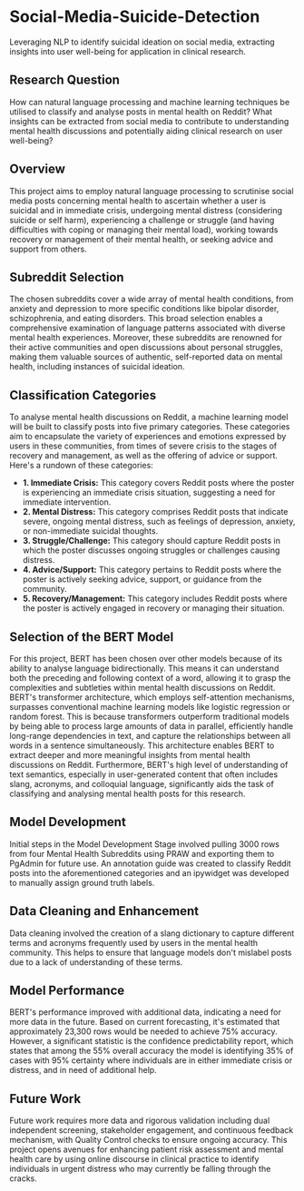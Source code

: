 # Social-Media-Suicide-Detection
Leveraging NLP to identify suicidal ideation on social media, extracting insights into user well-being for application in clinical research.

## Research Question
How can natural language processing and machine learning techniques be utilised to classify and analyse posts in mental health on Reddit? What insights can be extracted from social media to contribute to understanding mental health discussions and potentially aiding clinical research on user well-being?

## Overview
This project aims to employ natural language processing to scrutinise social media posts concerning mental health to ascertain whether a user is suicidal and in immediate crisis, undergoing mental distress (considering suicide or self harm), experiencing a challenge or struggle (and having difficulties with coping or managing their mental load), working towards recovery or management of their mental health, or seeking advice and support from others. 

## Subreddit Selection
The chosen subreddits cover a wide array of mental health conditions, from anxiety and depression to more specific conditions like bipolar disorder, schizophrenia, and eating disorders. This broad selection enables a comprehensive examination of language patterns associated with diverse mental health experiences. Moreover, these subreddits are renowned for their active communities and open discussions about personal struggles, making them valuable sources of authentic, self-reported data on mental health, including instances of suicidal ideation.

## Classification Categories
To analyse mental health discussions on Reddit, a machine learning model will be built to classify posts into five primary categories. These categories aim to encapsulate the variety of experiences and emotions expressed by users in these communities, from times of severe crisis to the stages of recovery and management, as well as the offering of advice or support. Here's a rundown of these categories:

- **1. Immediate Crisis:** This category covers Reddit posts where the poster is experiencing an immediate crisis situation, suggesting a need for immediate intervention. 
- **2. Mental Distress:** This category comprises Reddit posts that indicate severe, ongoing mental distress, such as feelings of depression, anxiety, or non-immediate suicidal thoughts. 
- **3. Struggle/Challenge:** This category should capture Reddit posts in which the poster discusses ongoing struggles or challenges causing distress. 
- **4. Advice/Support:** This category pertains to Reddit posts where the poster is actively seeking advice, support, or guidance from the community. 
- **5. Recovery/Management:** This category includes Reddit posts where the poster is actively engaged in recovery or managing their situation. 

## Selection of the BERT Model
For this project, BERT has been chosen over other models because of its ability to analyse language bidirectionally. This means it can understand both the preceding and following context of a word, allowing it to grasp the complexities and subtleties within mental health discussions on Reddit. BERT's transformer architecture, which employs self-attention mechanisms, surpasses conventional machine learning models like logistic regression or random forest. This is because transformers outperform traditional models by being able to process large amounts of data in parallel, efficiently handle long-range dependencies in text, and capture the relationships between all words in a sentence simultaneously. This architecture enables BERT to extract deeper and more meaningful insights from mental health discussions on Reddit. Furthermore, BERT's high level of understanding of text semantics, especially in user-generated content that often includes slang, acronyms, and colloquial language, significantly aids the task of classifying and analysing mental health posts for this research.

## Model Development
Initial steps in the Model Development Stage involved pulling 3000 rows from four Mental Health Subreddits using PRAW and exporting them to PgAdmin for future use. An annotation guide was created to classify Reddit posts into the aforementioned categories and an ipywidget was developed to manually assign ground truth labels.

## Data Cleaning and Enhancement
Data cleaning involved the creation of a slang dictionary to capture different terms and acronyms frequently used by users in the mental health community. This helps to ensure that language models don't mislabel posts due to a lack of understanding of these terms. 

## Model Performance
BERT's performance improved with additional data, indicating a need for more data in the future. Based on current forecasting, it's estimated that approximately 23,300 rows would be needed to achieve 75% accuracy. However, a significant statistic is the confidence predictability report, which states that among the 55% overall accuracy the model is identifying 35% of cases with 95% certainty where individuals are in either immediate crisis or distress, and in need of additional help.

## Future Work
Future work requires more data and rigorous validation including dual independent screening, stakeholder engagement, and continuous feedback mechanism, with Quality Control checks to ensure ongoing accuracy. This project opens avenues for enhancing patient risk assessment and mental health care by using online discourse in clinical practice to identify individuals in urgent distress who may currently be falling through the cracks.
